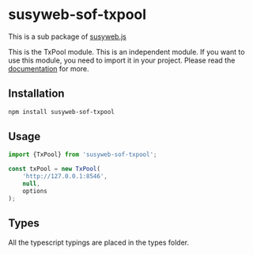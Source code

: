 # susyweb-sof-txpool

This is a sub package of [susyweb.js][repo]

This is the TxPool module. This is an independent module. If you want to use this module, you need to import it in your project.
Please read the [documentation][docs] for more.

## Installation

```bash
npm install susyweb-sof-txpool
```

## Usage

```js
import {TxPool} from 'susyweb-sof-txpool';

const txPool = new TxPool(
    'http://127.0.0.1:8546',
    null,
    options
);
```

## Types

All the typescript typings are placed in the types folder.

[docs]: http://susywebjs.readthedocs.io/en/1.0/
[repo]: https://octonion.institute/susy-js/susyweb.js
